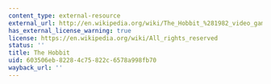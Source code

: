```yaml
---
content_type: external-resource
external_url: http://en.wikipedia.org/wiki/The_Hobbit_%281982_video_game%29
has_external_license_warning: true
license: https://en.wikipedia.org/wiki/All_rights_reserved
status: ''
title: The Hobbit
uid: 603506eb-8228-4c75-822c-6578a998fb70
wayback_url: ''
---
```

